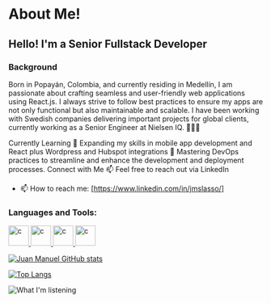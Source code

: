 <h1>About Me!</h1>

<h2>Hello! I'm a Senior Fullstack Developer</h2>
<h3>Background</h3>
Born in Popayán, Colombia, and currently residing in Medellín, I am passionate about crafting seamless and user-friendly web applications using React.js. I always strive to follow best practices to ensure my apps are not only functional but also maintainable and scalable. I have been working with Swedish companies delivering important projects for global clients, currently working as a Senior Engineer at Nielsen IQ. 👋🧑‍💻


Currently Learning
🌱 Expanding my skills in mobile app development and React plus Wordpress and Hubspot integrations
🌱 Mastering DevOps practices to streamline and enhance the development and deployment processes.
Connect with Me
📫 Feel free to reach out via LinkedIn
- 📫 How to reach me:
  [https://www.linkedin.com/in/jmslasso/]
  
 <h3 align="left">Languages and Tools:</h3>
<p align="left"> 
   <a href="https://es.reactjs.org/" target="_blank"> 
     <img src="https://upload.wikimedia.org/wikipedia/commons/a/a7/React-icon.svg" alt="c" width="40" height="40"/> 
   </a> 
   <a href="https://developer.mozilla.org/es/docs/Web/CSS" target="_blank"> 
     <img src="https://upload.wikimedia.org/wikipedia/commons/d/d5/CSS3_logo_and_wordmark.svg" alt="c" width="40" height="40"/> 
   </a> 
   <a href="https://developer.mozilla.org/es/docs/Web/HTML" target="_blank"> 
     <img src="https://upload.wikimedia.org/wikipedia/commons/6/61/HTML5_logo_and_wordmark.svg" alt="c" width="40" height="40"/> 
   </a>
  <a href="https://developer.mozilla.org/es/docs/Web/JavaScript" target="_blank"> 
     <img src="https://cdn.worldvectorlogo.com/logos/logo-javascript.svg" alt="c" width="40" height="40"/> 
   </a>
</p>

[![Juan Manuel GitHub stats](https://github-readme-stats.vercel.app/api?username=jmslasso&show_icons=true&theme=radical)](https://github.com/jmslasso/github-readme-stats)

[![Top Langs](https://github-readme-stats.vercel.app/api/top-langs/?username=jmslasso&layout=compact)](https://github.com/jmslasso/github-readme-stats)

![What I'm listening](https://spotify-recently-played-readme.vercel.app/api?user=zusz8nhfg18r83ss7td7gcnxz&unique={true|1|on|yes})
